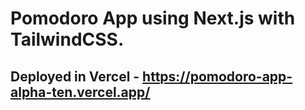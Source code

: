 # Pomodoro App using Next.js with TailwindCSS.

## Deployed in Vercel - https://pomodoro-app-alpha-ten.vercel.app/
